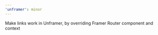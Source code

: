 ```yaml
---
'unframer': minor
---
```


Make links work in Unframer, by overriding Framer Router component and context

